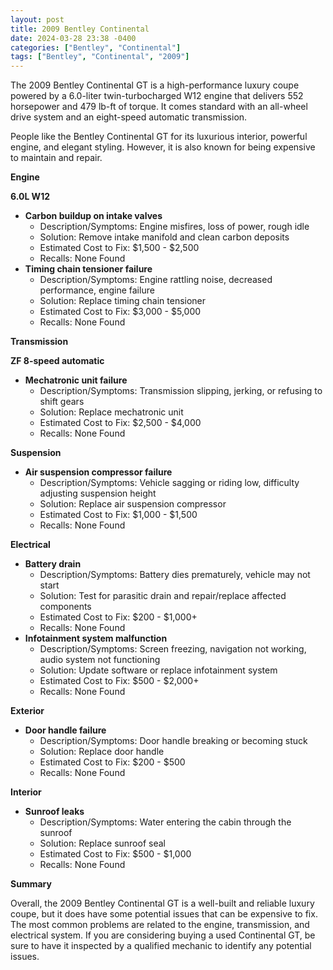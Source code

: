 ```yaml
---
layout: post
title: 2009 Bentley Continental
date: 2024-03-28 23:38 -0400
categories: ["Bentley", "Continental"]
tags: ["Bentley", "Continental", "2009"]
---
```

The 2009 Bentley Continental GT is a high-performance luxury coupe powered by a 6.0-liter twin-turbocharged W12 engine that delivers 552 horsepower and 479 lb-ft of torque. It comes standard with an all-wheel drive system and an eight-speed automatic transmission.

People like the Bentley Continental GT for its luxurious interior, powerful engine, and elegant styling. However, it is also known for being expensive to maintain and repair.

**Engine**

**6.0L W12**

* **Carbon buildup on intake valves**
  * Description/Symptoms: Engine misfires, loss of power, rough idle
  * Solution: Remove intake manifold and clean carbon deposits
  * Estimated Cost to Fix: $1,500 - $2,500
  * Recalls: None Found
* **Timing chain tensioner failure**
  * Description/Symptoms: Engine rattling noise, decreased performance, engine failure
  * Solution: Replace timing chain tensioner
  * Estimated Cost to Fix: $3,000 - $5,000
  * Recalls: None Found

**Transmission**

**ZF 8-speed automatic**

* **Mechatronic unit failure**
  * Description/Symptoms: Transmission slipping, jerking, or refusing to shift gears
  * Solution: Replace mechatronic unit
  * Estimated Cost to Fix: $2,500 - $4,000
  * Recalls: None Found

**Suspension**

* **Air suspension compressor failure**
  * Description/Symptoms: Vehicle sagging or riding low, difficulty adjusting suspension height
  * Solution: Replace air suspension compressor
  * Estimated Cost to Fix: $1,000 - $1,500
  * Recalls: None Found

**Electrical**

* **Battery drain**
  * Description/Symptoms: Battery dies prematurely, vehicle may not start
  * Solution: Test for parasitic drain and repair/replace affected components
  * Estimated Cost to Fix: $200 - $1,000+
  * Recalls: None Found
* **Infotainment system malfunction**
  * Description/Symptoms: Screen freezing, navigation not working, audio system not functioning
  * Solution: Update software or replace infotainment system
  * Estimated Cost to Fix: $500 - $2,000+
  * Recalls: None Found

**Exterior**

* **Door handle failure**
  * Description/Symptoms: Door handle breaking or becoming stuck
  * Solution: Replace door handle
  * Estimated Cost to Fix: $200 - $500
  * Recalls: None Found

**Interior**

* **Sunroof leaks**
  * Description/Symptoms: Water entering the cabin through the sunroof
  * Solution: Replace sunroof seal
  * Estimated Cost to Fix: $500 - $1,000
  * Recalls: None Found

**Summary**

Overall, the 2009 Bentley Continental GT is a well-built and reliable luxury coupe, but it does have some potential issues that can be expensive to fix. The most common problems are related to the engine, transmission, and electrical system. If you are considering buying a used Continental GT, be sure to have it inspected by a qualified mechanic to identify any potential issues.
